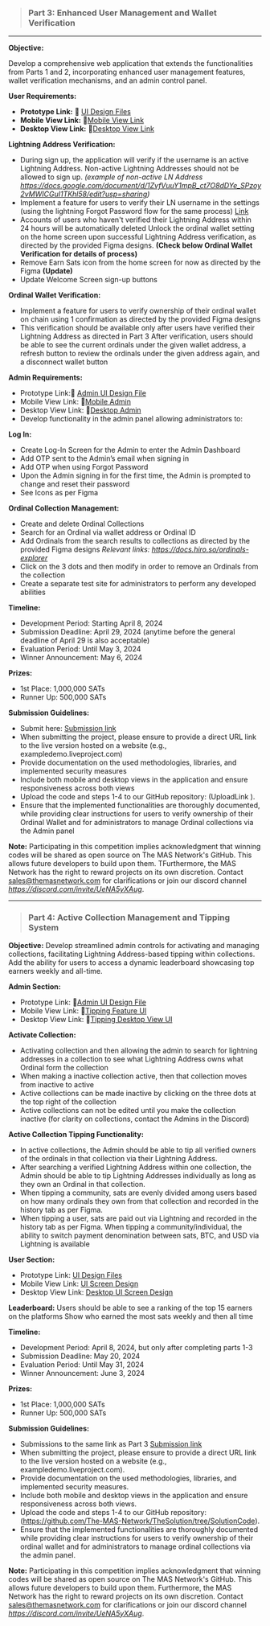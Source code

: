 > ### Part 3: Enhanced User Management and Wallet Verification
__________________________________________________________________________________________________________________________
**Objective:**

Develop a comprehensive web application that extends the functionalities from Parts 1 and 2, incorporating enhanced user management features, wallet verification mechanisms, and an admin control panel.

**User Requirements:**
- **Prototype Link:** 🎨 [UI Design Files](https://www.figma.com/proto/RUFBEsbS5RS78bS541rbbu/Community-Design-Access-File?type=design&node-id=1-2474&t=9vHXFN5SgPVvdcJr-1&scaling=scale-down&page-id=0%3A1&starting-point-node-id=1%3A2474&show-proto-sidebar=1&mode=design)  
- **Mobile View Link:** 🎨[Mobile View Link](https://the-solution-challenge.web.app/forgot-password) 
- **Desktop View Link:** 🎨[Desktop View Link](https://www.figma.com/proto/RUFBEsbS5RS78bS541rbbu/Community-Design-Access-File?type=design&node-id=43-11972&t=DGLI2iHWagSU0f63-0&scaling=scale-down&page-id=43%3A11636&starting-point-node-id=43%3A11972&show-proto-sidebar=1)


**Lightning Address Verification:**
- During sign up, the application will verify if the username is an active Lightning Address. Non-active Lightning Addresses should not be allowed to sign up. 
*(example of non-active LN Address https://docs.google.com/document/d/1ZvfVuuY1mpB_ct7O8dDYe_SPzoy2vMWICGuI1TKhl58/edit?usp=sharing)*
- Implement a feature for users to verify their LN username in the settings (using the lightning Forgot Password flow for the same process) [Link](https://the-solution-challenge.web.app/forgot-password)
- Accounts of users who haven't verified their Lightning Address within 24 hours will be automatically deleted
Unlock the ordinal wallet setting on the home screen upon successful Lightning Address verification, as directed by the provided Figma designs. **(Check below Ordinal Wallet Verification for details of process)**
- Remove Earn Sats icon from the home screen for now as directed by the Figma **(Update)**
- Update Welcome Screen sign-up buttons 

**Ordinal Wallet Verification:**
- Implement a feature for users to verify ownership of their ordinal wallet on chain using 1 confirmation as directed by the provided Figma designs
- This verification should be available only after users have verified their Lightning Address as directed in Part 3
After verification, users should be able to see the current ordinals under the given wallet address, a refresh button to review the ordinals under the given address again, and a disconnect wallet button


**Admin Requirements:**
- Prototype Link:🎨 [Admin UI Design File](https://www.figma.com/file/RUFBEsbS5RS78bS541rbbu/Community-Design-Access-File?type=design&node-id=2940-11887&mode=design&t=eG2K4kNe0wrU5pw2-4)
- Mobile View Link: 🎨[Mobile Admin](https://www.figma.com/proto/RUFBEsbS5RS78bS541rbbu/Community-Design-Access-File?type=design&node-id=2940-11888&t=yGBIqTROV0XsrBAz-1&scaling=scale-down&page-id=0%3A1&starting-point-node-id=2940%3A11888&show-proto-sidebar=1&mode=design)
- Desktop View Link: 🎨[Desktop Admin](https://)
- Develop functionality in the admin panel allowing administrators to:

**Log In:**
- Create Log-In Screen for the Admin to enter the Admin Dashboard
- Add OTP sent to the Admin’s email when signing in
- Add OTP when using Forgot Password
- Upon the Admin signing in for the first time, the Admin is prompted to change and reset their password
- See Icons as per Figma

**Ordinal Collection Management:**
- Create and delete Ordinal Collections
- Search for an Ordinal via wallet address or Ordinal ID
- Add Ordinals from the search results to collections as directed by the provided Figma designs *Relevant links: https://docs.hiro.so/ordinals-explorer*
- Click on the 3 dots and then modify in order to remove an Ordinals from the collection
- Create a separate test site for administrators to perform any developed abilities

**Timeline:**
- Development Period: Starting April 8, 2024
- Submission Deadline:  April 29, 2024 (anytime before the general deadline of April 29 is also acceptable)
- Evaluation Period: Until May 3, 2024
- Winner Announcement: May 6, 2024

**Prizes:**
- 1st Place: 1,000,000 SATs
- Runner Up: 500,000 SATs

**Submission Guidelines:**
- Submit here: [Submission link](https://)
- When submitting the project, please ensure to provide a direct URL link to the live version hosted on a website (e.g., exampledemo.liveproject.com)
- Provide documentation on the used methodologies, libraries, and implemented security measures
- Include both mobile and desktop views in the application and ensure responsiveness across both views
- Upload the code and steps 1-4 to our GitHub repository: (UploadLink ).
- Ensure that the implemented functionalities are thoroughly documented, while providing clear instructions for users to verify ownership of their Ordinal Wallet and for administrators to manage Ordinal collections via the Admin panel

**Note:** Participating in this competition implies acknowledgment that winning codes will be shared as open source on The MAS Network's GitHub. This allows future developers to build upon them. TFurthermore, the MAS Network has the right to reward projects on its own discretion. Contact sales@themasnetwork.com for clarifications or join our discord channel *https://discord.com/invite/UeNA5yXAug*.

_________________________________________________________________________________________________________________________
> ### Part 4: Active Collection Management and Tipping System

**Objective:**
Develop streamlined admin controls for activating and managing collections, facilitating Lightning Address-based tipping within collections. Add the ability for users to access a dynamic leaderboard showcasing top earners weekly and all-time.

**Admin Section:**
- Prototype Link: 🎨[Admin UI Design File](https://)
- Mobile View Link: 🎨[Tipping Feature UI](https://)
- Desktop View Link: 🎨[Tipping Desktop View UI](https://)

**Activate Collection:**
- Activating collection and then allowing the admin to search for lightning addresses in a collection to see what Lightning Address owns what Ordinal form the collection
- When making a inactive collection active, then that collection moves from inactive to active
- Active collections can be made inactive by clicking on the three dots at the top right of the collection
- Active collections can not be edited until you make the collection inactive (for clarity on collections, contact the Admins in the Discord)

**Active Collection Tipping Functionality:**
- In active collections, the Admin should be able to tip all verified owners of the ordinals in that collection via their Lightning Address.
- After searching a verified Lightning Address within one collection, the Admin should be able to tip Lightning Addresses individually as long as they own an Ordinal in that collection.
- When tipping a community, sats are evenly divided among users based on how many ordinals they own from that collection and recorded in the history tab as per Figma.
- When tipping a user, sats are paid out via Lightning and recorded in the history tab as per Figma.
When tipping a community/individual, the ability to switch payment denomination between sats, BTC, and USD via Lightning is available

**User Section:**
- Prototype Link: [UI Design Files](https://)
- Mobile View Link: [UI Screen Design](https://)
- Desktop View Link: [Desktop UI Screen Design](https://)

**Leaderboard:**
Users should be able to see a ranking of the top 15 earners on the platforms
Show who earned the most sats weekly and then all time 

**Timeline:**
- Development Period: April 8, 2024, but only after completing parts 1-3
- Submission Deadline:  May 20, 2024
- Evaluation Period: Until May 31, 2024
- Winner Announcement: June 3, 2024

**Prizes:**
- 1st Place: 1,000,000 SATs
- Runner Up: 500,000 SATs

**Submission Guidelines:**
- Submissions to the same link as Part 3 [Submission link](https://)
- When submitting the project, please ensure to provide a direct URL link to the live version hosted on a website (e.g., exampledemo.liveproject.com).
- Provide documentation on the used methodologies, libraries, and implemented security measures.
- Include both mobile and desktop views in the application and ensure responsiveness across both views.
- Upload the code and steps 1-4 to our GitHub repository: (https://github.com/The-MAS-Network/TheSolution/tree/SolutionCode).
- Ensure that the implemented functionalities are thoroughly documented while providing clear instructions for users to verify ownership of their ordinal wallet and for administrators to manage ordinal collections via the admin panel.

**Note:** Participating in this competition implies acknowledgment that winning codes will be shared as open source on The MAS Network's GitHub. This allows future developers to build upon them. Furthermore, the MAS Network has the right to reward projects on its own discretion. Contact sales@themasnetwork.com for clarifications or join our discord channel *https://discord.com/invite/UeNA5yXAug*.




